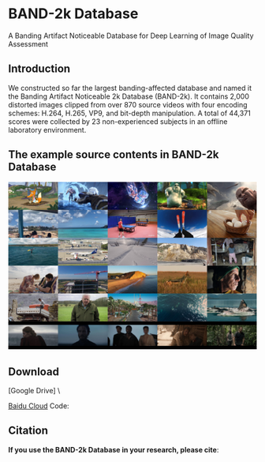 # BAND-2k Database
A Banding Artifact Noticeable Database for Deep Learning of Image Quality Assessment

## Introduction
We constructed so far the largest banding-affected database and named it the Banding Artifact Noticeable 2k Database (BAND-2k). It contains 2,000 distorted images clipped from over 870 source videos with four encoding schemes: H.264, H.265, VP9, and bit-depth manipulation. A total of 44,371 scores were collected by 23 non-experienced subjects in an offline laboratory environment.

## The example source contents in BAND-2k Database
![The example images in BAND-2k Database](https://github.com/zijianchen98/BAND-2k/blob/main/examples.jpg)

## Download
[Google Drive] \

[Baidu Cloud](https://pan.baidu.com/s/1C3ASxOxxhUnh7WrTqLmlPg) Code: 


## Citation
**If you use the BAND-2k Database in your research, please cite**:
